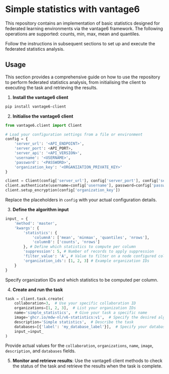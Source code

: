 # Simple statistics with vantage6

This repository contains an implementation of basic statistics 
designed for federated learning environments via the vantage6 framework. 
The following operations are supported: counts, min, max, mean and quantiles.

Follow the instructions in subsequent sections to set up and execute the 
federated statistics analysis.


## Usage

This section provides a comprehensive guide on how to use the repository to 
perform federated statistics analysis, from initialising the client to 
executing the task and retrieving the results.

1. **Install the vantage6 client**
```bash
pip install vantage6-client
```

2. **Initialise the vantage6 client**
```python
from vantage6.client import Client

# Load your configuration settings from a file or environment
config = {
    'server_url': '<API_ENDPOINT>',
    'server_port': <API_PORT>,
    'server_api': '<API_VERSION>',
    'username': '<USERNAME>',
    'password': '<PASSWORD>',
    'organization_key': '<ORGANIZATION_PRIVATE_KEY>'
}

client = Client(config['server_url'], config['server_port'], config['server_api'])
client.authenticate(username=config['username'], password=config['password'])
client.setup_encryption(config['organization_key'])
```

Replace the placeholders in `config` with your actual configuration details.

3. **Define the algorithm input**
```python
input_ = {
    'method': 'master',
    'kwargs': {
        'statistics': {
            'columnA': ['mean', 'minmax', 'quantiles', 'nrows'],
            'columnB': ['counts', 'nrows']
        }, # Define which statistics to compute per column
        'suppression': 5, # Number of records to apply suppression
        'filter_value': 'A', # Value to filter on a node configured column
        'organization_ids': [1, 2, 3] # Example organization IDs
    }
}
```

Specify organization IDs and which statistics to be computed per column.

4. **Create and run the task**
```python
task = client.task.create(
    collaboration=3,  # Use your specific collaboration ID
    organizations=[1, 2, 3],  # List your organization IDs
    name='simple_statistics',  # Give your task a specific name
    image='ghcr.io/mdw-nl/v6-statistics:v1',  # Specify the desired algorithm Docker image version
    description='Simple statistics',  # Describe the task
    databases=[{'label': 'my_database_label'}],  # Specify your database label
    input_=input_
)
```

Provide actual values for the `collaboration`, `organizations`, `name`, `image`, 
`description`, and `databases` fields.

5. **Monitor and retrieve results**: Use the vantage6 client methods to check 
    the status of the task and retrieve the results when the task is complete.

